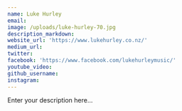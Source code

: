 ```yaml
---
name: Luke Hurley
email:
image: /uploads/luke-hurley-70.jpg
description_markdown:
website_url: 'https://www.lukehurley.co.nz/'
medium_url:
twitter:
facebook: 'https://www.facebook.com/lukehurleymusic/'
youtube_video:
github_username:
instagram:
---
```


Enter your description here...
